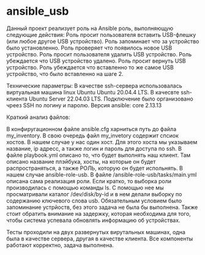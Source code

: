 # ansible_usb
Данный проект реализует роль на Ansible роль, выполняющую следующие действия:
﻿﻿﻿Роль просит пользователя вставить USB-флешку (или любое другое USB устройство).
Роль запоминает что за устройство было установленно.
﻿﻿﻿Роль проверяет что появилось новое USB устройство.
﻿﻿﻿Роль просит пользователя удалить USB устройство.
﻿﻿﻿Роль убеждается что USB устройство удалено.
Роль просит вернуть USB устройство.
Роль убеждается что вставленно то же самое USB устройство, что было вставленно на шаге 2.

Технические параметры:
В качестве ssh-сервера использовалась виртуальная машина linux Ubuntu Ubuntu 20.04.4 LTS. В качесвте ssh-клиента Ubuntu Server 22.04.03 LTS. Подключение было организовано чреез SSH по логину и паролю.
Версия ansible: core 2.13.13

Краткий анализ файлов:

В конфиругационном файле ansible.cfg харниться путь до файла my_inventory. 
В свою очередь файл my_invetory содержит спсиок хостов. В нашем случае у нас один хост. Для этого хоста мы указываем название, ip адресс, а также логин и пароль для доступа по ssh.
В файле playbook.yml описано то, что будет выполнять наш клиент. Там описано название плэйбука, хосты, на которые он будет распространяться, а также РОЛЬ, которую он будет испольнять.
В нашем случае ansible-role-usb.
В файле /ansible-role-usb/tasks/main.yml описана сама реализация роли.
Если кратко, то выборка роли производилась с помощью команды ls. С помощью нее мы просматривали каталог /dev/disk/by-id и в нем делали выборку по содержанию ключевого слова usb.
Обязательным условием было запоминание устрйоств, без этого задача не была бы выполнена. 
Также стоит обратить внимание на задержку, которая необходима для того, чтобы система успевала обновлять информацию об устройствах.


Тесты проходили на двух развернутых вирутальных машинах, одна была в качестве сервера, другая в качестве клиента. Все компоненты работают корректно, задача выполнена.

 
